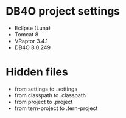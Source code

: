 # DB4O project settings
- Eclipse (Luna)
- Tomcat 8
- VRaptor 3.4.1
- DB4O 8.0.249

# Hidden files
- from settings to .settings
- from classpath to .classpath
- from project to .project
- from tern-project to .tern-project
